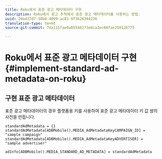 ```yaml
---
title: Roku에서 표준 광고 메타데이터 구현
description: Roku에서 광고 추적에서 표준 광고 메타데이터를 사용하는 방법.
uuid: 20a437d7-18b8-4099-ac81-9f3628384236
translation-type: tm+mt
source-git-commit: 7da115fae0a05548173e8ca3ec68fae250128775

---
```



# Roku에서 표준 광고 메타데이터 구현{#implement-standard-ad-metadata-on-roku}

## 구현 표준 광고 메타데이터

표준 광고 메타데이터의 경우 플랫폼용 키를 사용하여 표준 광고 메타데이터 키 값 쌍의 사전을 만듭니다.

```
standardAdMetadata = {} 
standardAdMetadata[ADBMobile().MEDIA_AdMetadataKeyCAMPAIGN_ID] = "sample campaign" 
standardAdMetadata[ADBMobile().MEDIA_AdMetadataKeyADVERTISER] = "sample advertiser" 

adInfo[ADBMobile().MEDIA_STANDARD_AD_METADATA] = standardAdMetadata 
```

